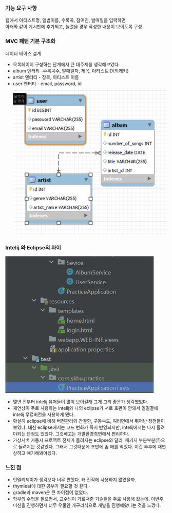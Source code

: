 ### 기능 요구 사항

웹에서 아티스트명, 앨범이름, 수록곡, 참여진, 발매일을 입력하면 <BR>
아래와 같이 게시판에 추가되고, 눌렀을 경우 작성한 내용이 보이도록 구성.


### MVC 패턴 기본 구조화
데이터 베이스 설계

- 목록페이지 구성하는 단계에서 큰 대주제를 생각해보았다.
- album 엔터티 -수록곡수, 발매일자, 제목, 아티스트ID(외래키)
- artist 엔터티 - 장르, 아티스트 이름
- user 엔터티 - email, password, id
![img.png](img.png)

### Intelij 와 Eclipse의 차이
![Untitled.png](Untitled.png)
- 몇년 전부터 intelij 유저들이 많이 보이길래 그게 그리 좋은가 생각했었다.
- 재연상이 주로 사용하는 intelij와 나의 eclipse가 서로 호환이 안돼서 얼떨결에 intelij 무료버전을 사용하게 됐다.
- 확실히 eclipse에 비해 버전관리와 간결함, 구동속도, 여러면에서 뛰어난 장점들이 보였다. 대신 eclipse에서는 코드 변화가 즉시 반영되지만, intelij에서는 다시 돌려야되는 단점도 있었다. 그것빼고는 개발환경측면에서 편리하다.
- 가상서버 가동시 프로젝트 전체가 돌려지는 eclipse와 달리, 패키지 부분부분(?)으로 돌려지는 것같았다. 그래서 그것때문에 초반에 좀 애를 먹었다. 이건 추후에 재연상하고 얘기해봐야겠다.

### 느낀 점

- 인텔리제이가 생각보다 너무 편했다. 왜 진작에 사용하지 않았을까.
- thymleaf에 대한 공부가 필요할 것 같다.
- gradle과 maven은 큰 차이점이 없었다.
- 학부의 수업을 들으면서, 교수님이 가르쳐준 기술들을 주로 사용해 왔는데, 이번주 미션을 진행하면서 너무 우물안 개구리식으로 개발을 진행해왔다는 것을 느꼈다.